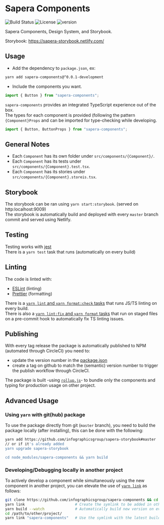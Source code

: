 # Sapera Components

![Build Status](https://img.shields.io/circleci/build/gh/infographicsgroup/sapera-components/master)
![License](https://img.shields.io/github/license/infographicsgroup/sapera-components)
![version](https://img.shields.io/npm/v/sapera-components)

Sapera Components, Design System, and Storybook.

Storybook: https://sapera-storybook.netlify.com/

## Usage
- Add the dependency to `package.json`, ex:
```bash
yarn add sapera-components@^0.0.1-development
```

- Include the components you want.
```javascript
import { Button } from "sapera-components";
```

`sapera-components` provides an integrated TypeScript experience out of the box.<br/>
The types for each component is provided (following the pattern `{Component}Props` and can be imported for
type-checking while developing.

```javascript
import { Button, ButtonProps } from "sapera-components";
```

## General Notes
- Each `Component` has its own folder under `src/components/{Component}/`.
- Each `Component` has its tests under `src/components/{Component}.test.tsx`.
- Each `Component` has its stories under `src/components/{Component}.storeis.tsx`.

## Storybook
The storybook can be ran using `yarn start:storybook`. (served on http:localhost:9009)<br/>
The storybook is automatically build and deployed with every `master` branch commit and served using Netlify.

## Testing
Testing works with [jest](https://jestjs.io/)<br/>
There is a `yarn test` task that runs (automatically on every build)

## Linting
The code is linted with:
- [ESLint](https://eslint.org/) (linting)
- [Prettier](https://prettier.io/) (formatting)

There is a [`yarn lint` and `yarn format:check` tasks](./package.json) that runs JS/TS linting on every build.<br/>
There is also a [`yarn lint:fix` and `yarn format` tasks](./package.json) that run on staged files on a pre-commit
hook to automatically fix TS linting issues.

## Publishing
With every tag release the package is automatically published to NPM (automated through CircleCI)
you need to:
- update the version number in the [package.json](./package.json#L3)
- create a tag on github to match the (semantic) version number to trigger the publish workflow through CircleCI.

The package is built -using [`rollup.js`](https://rollupjs.org/guide/en/)- to bundle only the components and typing
for production usage on other project.

## Advanced Usage
### Using `yarn` with git(hub) package
To use the package directly from git (`master` branch),
you need to build the package locally (after installing), this can be done with the following:
```bash
yarn add https://github.com/infographicsgroup/sapera-storybook#master
// or if it's already added
yarn upgrade sapera-storybook

cd node_modules/sapera-components && yarn build
```

### Developing/Debugging locally in another project
To actively develop a component while simultaneously using the new component in another project,
you can elevate the use of [`yarn link`](https://classic.yarnpkg.com/en/docs/cli/link/) as follows:
```bash
git clone https://github.com/infographicsgroup/sapera-components && cd sapera-component
yarn link                       # Create the symlink to be added in other project
yarn build --watch              # Automatically build new version on every change to the components code
cd /path/to/other/project/
yarn link "sapera-components"   # Use the symlink with the latest build edits and fetch latest build on code changes
```
